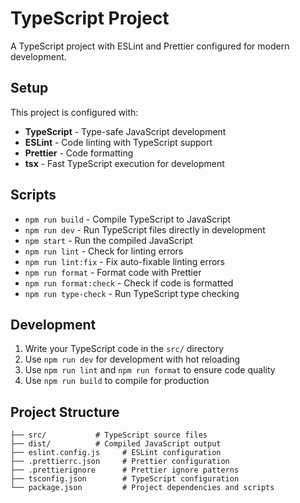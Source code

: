 # TypeScript Project

A TypeScript project with ESLint and Prettier configured for modern development.

## Setup

This project is configured with:
- **TypeScript** - Type-safe JavaScript development
- **ESLint** - Code linting with TypeScript support
- **Prettier** - Code formatting
- **tsx** - Fast TypeScript execution for development

## Scripts

- `npm run build` - Compile TypeScript to JavaScript
- `npm run dev` - Run TypeScript files directly in development
- `npm start` - Run the compiled JavaScript
- `npm run lint` - Check for linting errors
- `npm run lint:fix` - Fix auto-fixable linting errors
- `npm run format` - Format code with Prettier
- `npm run format:check` - Check if code is formatted
- `npm run type-check` - Run TypeScript type checking

## Development

1. Write your TypeScript code in the `src/` directory
2. Use `npm run dev` for development with hot reloading
3. Use `npm run lint` and `npm run format` to ensure code quality
4. Use `npm run build` to compile for production

## Project Structure

```
├── src/           # TypeScript source files
├── dist/          # Compiled JavaScript output
├── eslint.config.js     # ESLint configuration
├── .prettierrc.json     # Prettier configuration
├── .prettierignore      # Prettier ignore patterns
├── tsconfig.json        # TypeScript configuration
└── package.json         # Project dependencies and scripts
```
